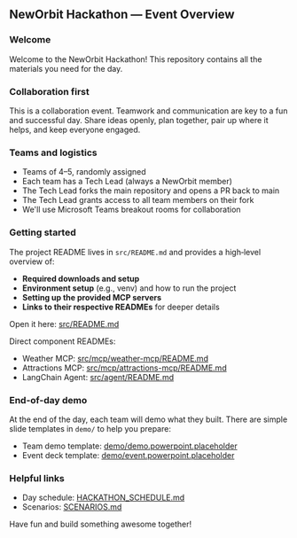 ## NewOrbit Hackathon — Event Overview

### Welcome
Welcome to the NewOrbit Hackathon! This repository contains all the materials you need for the day.

### Collaboration first
This is a collaboration event. Teamwork and communication are key to a fun and successful day. Share ideas openly, plan together, pair up where it helps, and keep everyone engaged.

### Teams and logistics
- Teams of 4–5, randomly assigned
- Each team has a Tech Lead (always a NewOrbit member)
- The Tech Lead forks the main repository and opens a PR back to main
- The Tech Lead grants access to all team members on their fork
- We'll use Microsoft Teams breakout rooms for collaboration

### Getting started
The project README lives in `src/README.md` and provides a high‑level overview of:
- **Required downloads and setup**
- **Environment setup** (e.g., venv) and how to run the project
- **Setting up the provided MCP servers**
- **Links to their respective READMEs** for deeper details

Open it here: [src/README.md](src/README.md)

Direct component READMEs:
- Weather MCP: [src/mcp/weather-mcp/README.md](src/mcp/weather-mcp/README.md)
- Attractions MCP: [src/mcp/attractions-mcp/README.md](src/mcp/attractions-mcp/README.md)
- LangChain Agent: [src/agent/README.md](src/agent/README.md)

### End-of-day demo
At the end of the day, each team will demo what they built. There are simple slide templates in `demo/` to help you prepare:
- Team demo template: [demo/demo.powerpoint.placeholder](demo/demo.powerpoint.placeholder)
- Event deck template: [demo/event.powerpoint.placeholder](demo/event.powerpoint.placeholder)

### Helpful links
- Day schedule: [HACKATHON_SCHEDULE.md](HACKATHON_SCHEDULE.md)
- Scenarios: [SCENARIOS.md](SCENARIOS.md)

Have fun and build something awesome together!


